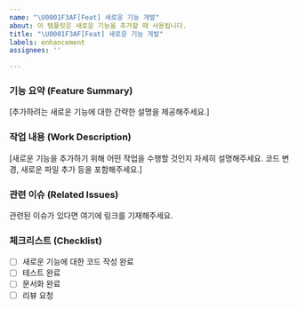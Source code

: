 ```yaml
---
name: "\U0001F3AF[Feat] 새로운 기능 개발"
about: 이 템플릿은 새로운 기능을 추가할 때 사용됩니다.
title: "\U0001F3AF[Feat] 새로운 기능 개발"
labels: enhancement
assignees: ''

---
```


### 기능 요약 (Feature Summary)
[추가하려는 새로운 기능에 대한 간략한 설명을 제공해주세요.]

### 작업 내용 (Work Description)
[새로운 기능을 추가하기 위해 어떤 작업을 수행할 것인지 자세히 설명해주세요. 코드 변경, 새로운 파일 추가 등을 포함해주세요.]

### 관련 이슈 (Related Issues)
관련된 이슈가 있다면 여기에 링크를 기재해주세요.

### 체크리스트 (Checklist)
- [ ] 새로운 기능에 대한 코드 작성 완료
- [ ] 테스트 완료
- [ ] 문서화 완료
- [ ] 리뷰 요청
